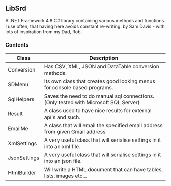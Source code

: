 ## LibSrd
A .NET Framework 4.8 C# library containing various methods and functions I use often, that having here avoids constant re-writing.
by Sam Davis - with lots of inspiration from my Dad, Rob. 

### Contents
|Class|Description|
|---|---|
|Conversion| Has CSV, XML, JSON and DataTable conversion methods.|
|SDMenu| Its own class that creates good looking menus for console based programs.|
|SqlHelpers| Saves the need to do manual sql connections. (Only tested with Microsoft SQL Server)|
|Result| A class used to have nice results for external api's and such.|
|EmailMe| A class that will email the specified email address from given Gmail address|
|XmlSettings| A very useful class that will serialise settings in it into an xml file.|
|JsonSettings| A very useful class that will serialise settings in it into an json file.|
|HtmlBuilder| Will write a HTML document that can have tables, lists, images etc...|


